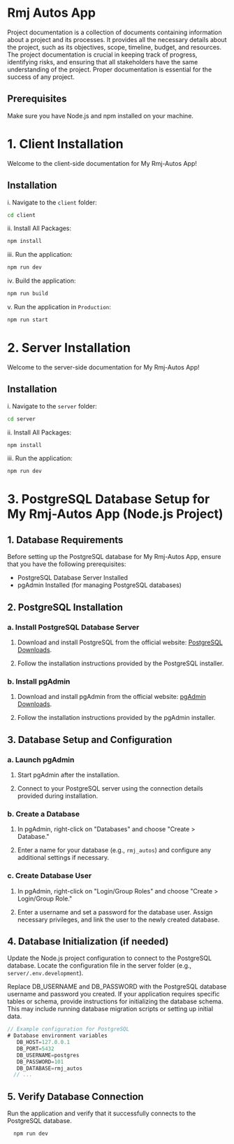 # Rmj Autos App

Project documentation is a collection of documents containing information about a project and its processes. It provides all the necessary details about the project, such as its objectives, scope, timeline, budget, and resources. The project documentation is crucial in keeping track of progress, identifying risks, and ensuring that all stakeholders have the same understanding of the project. Proper documentation is essential for the success of any project.

## Prerequisites

Make sure you have Node.js and npm installed on your machine.

# 1. Client Installation

Welcome to the client-side documentation for My Rmj-Autos App!

## Installation

i. Navigate to the `client` folder:

   ```bash
   cd client
   ```

ii. Install All Packages:

   ```bash
   npm install
   ```

iii. Run the application:

   ```bash
   npm run dev
   ```

iv. Build the application:

   ```bash
   npm run build
   ```

v. Run the application in `Production`:

   ```bash
   npm run start
   ```

# 2. Server Installation

Welcome to the server-side documentation for My Rmj-Autos App!

## Installation

i. Navigate to the `server` folder:

   ```bash
   cd server
   ```

ii. Install All Packages:

   ```bash
   npm install
   ```

iii. Run the application:

   ```bash
   npm run dev
   ```

# 3. PostgreSQL Database Setup for My Rmj-Autos App (Node.js Project)

## 1. Database Requirements

Before setting up the PostgreSQL database for My Rmj-Autos App, ensure that you have the following prerequisites:

- PostgreSQL Database Server Installed
- pgAdmin Installed (for managing PostgreSQL databases)

## 2. PostgreSQL Installation

### a. Install PostgreSQL Database Server

1. Download and install PostgreSQL from the official website: [PostgreSQL Downloads](https://www.postgresql.org/download/).

2. Follow the installation instructions provided by the PostgreSQL installer.

### b. Install pgAdmin

1. Download and install pgAdmin from the official website: [pgAdmin Downloads](https://www.pgadmin.org/download/).

2. Follow the installation instructions provided by the pgAdmin installer.

## 3. Database Setup and Configuration

### a. Launch pgAdmin

1. Start pgAdmin after the installation.

2. Connect to your PostgreSQL server using the connection details provided during installation.

### b. Create a Database

1. In pgAdmin, right-click on "Databases" and choose "Create > Database."

2. Enter a name for your database (e.g., `rmj_autos`) and configure any additional settings if necessary.

### c. Create Database User

1. In pgAdmin, right-click on "Login/Group Roles" and choose "Create > Login/Group Role."

2. Enter a username and set a password for the database user. Assign necessary privileges, and link the user to the newly created database.

## 4. Database Initialization (if needed)

Update the Node.js project configuration to connect to the PostgreSQL database. Locate the configuration file in the server folder (e.g., `server/.env.development`).

Replace DB_USERNAME and DB_PASSWORD with the PostgreSQL database username and password you created.
If your application requires specific tables or schema, provide instructions for initializing the database schema. This may include running database migration scripts or setting up initial data.

```javascript
// Example configuration for PostgreSQL
# Database environment variables
   DB_HOST=127.0.0.1
   DB_PORT=5432
   DB_USERNAME=postgres
   DB_PASSWORD=101
   DB_DATABASE=rmj_autos
  // ...

```

## 5. Verify Database Connection

Run the application and verify that it successfully connects to the PostgreSQL database.

```bash
  npm run dev
```
